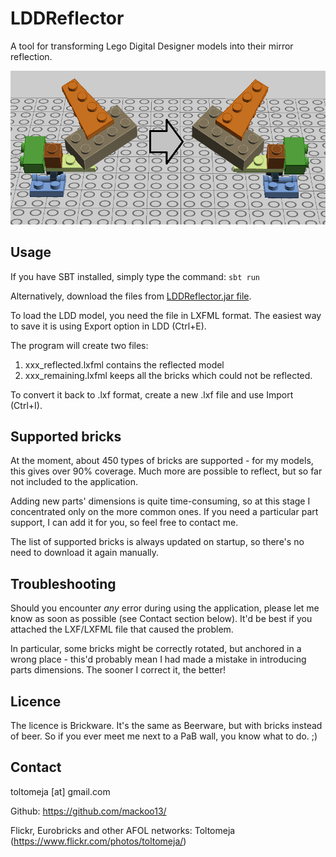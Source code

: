 # LDDReflector
A tool for transforming Lego Digital Designer models into their mirror reflection.

![Example](doc/lddr_example.png?raw=true "Example")

## Usage
If you have SBT installed, simply type the command:
`sbt run`

Alternatively, download the files from [LDDReflector.jar file](https://github.com/mackoo13/LDDReflector-JAR).

To load the LDD model, you need the file in LXFML format. The easiest way to save it is using Export option in LDD (Ctrl+E).

The program will create two files:

1. xxx_reflected.lxfml contains the reflected model
2. xxx_remaining.lxfml keeps all the bricks which could not be reflected.

To convert it back to .lxf format, create a new .lxf file and use Import (Ctrl+I).

## Supported bricks

At the moment, about 450 types of bricks are supported - for my models, this gives over 90% coverage. Much more are possible to reflect, but so far not included to the application.

Adding new parts' dimensions is quite time-consuming, so at this stage I concentrated only on the more common ones.
If you need a particular part support, I can add it for you, so feel free to contact me.

The list of supported bricks is always updated on startup, so there's no need to download it again manually.

## Troubleshooting
Should you encounter *any* error during using the application, please let me know as soon as possible (see Contact section below).
It'd be best if you attached the LXF/LXFML file that caused the problem.

In particular, some bricks might be correctly rotated, but anchored in a wrong place - this'd probably mean I had made a mistake in introducing parts dimensions.
The sooner I correct it, the better!

## Licence
The licence is Brickware. It's the same as Beerware, but with bricks instead of beer.
So if you ever meet me next to a PaB wall, you know what to do. ;)

## Contact
toltomeja [at] gmail.com

Github: https://github.com/mackoo13/

Flickr, Eurobricks and other AFOL networks: Toltomeja (https://www.flickr.com/photos/toltomeja/)
